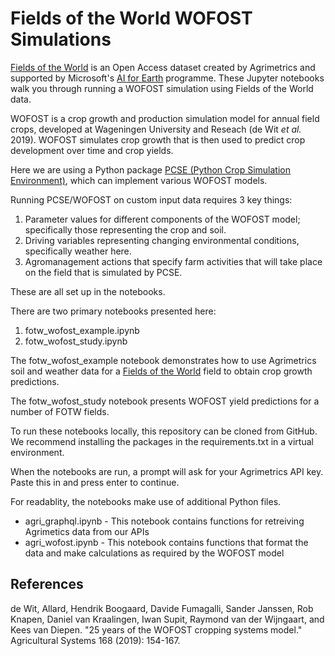# Fields of the World WOFOST Simulations

[Fields of the World](https://app.agrimetrics.co.uk/catalog/data-sets/ae7ea6be-9731-46fc-9e01-ca71a8aca871/overview) is an Open Access dataset created by Agrimetrics and supported by Microsoft's [AI for Earth](https://www.microsoft.com/en-gb/ai/ai-for-earth) programme. These Jupyter notebooks walk you through running a WOFOST simulation using Fields of the World data.

WOFOST is a crop growth and production simulation model for annual field crops, developed at Wageningen University and Reseach (de Wit *et al.* 2019). WOFOST simulates crop growth that is then used to predict crop development over time and crop yields.

Here we are using a Python package [PCSE (Python Crop Simulation Environment)](https://pcse.readthedocs.io/en/stable/), which can implement various WOFOST models.

Running PCSE/WOFOST on custom input data requires 3 key things:

1. Parameter values for different components of the WOFOST model; specifically those representing the crop and soil.
2. Driving variables representing changing environmental conditions, specifically weather here.
3. Agromanagement actions that specify farm activities that will take place on the field that is simulated by PCSE.

These are all set up in the notebooks.

There are two primary notebooks presented here:
1. fotw_wofost_example.ipynb
2. fotw_wofost_study.ipynb

The fotw_wofost_example notebook demonstrates how to use Agrimetrics soil and weather data for a [Fields of the World](https://app.agrimetrics.co.uk/catalog/data-sets/ae7ea6be-9731-46fc-9e01-ca71a8aca871/overview) field to obtain crop growth predictions.

The fotw_wofost_study notebook presents WOFOST yield predictions for a number of FOTW fields.

To run these notebooks locally, this repository can be cloned from GitHub. We recommend installing the packages in the requirements.txt in a virtual environment.

When the notebooks are run, a prompt will ask for your Agrimetrics API key. Paste this in and press enter to continue.

For readablity, the notebooks make use of additional Python files.
* agri_graphql.ipynb - This notebook contains functions for retreiving Agrimetics data from our APIs
* agri_wofost.ipynb - This notebook contains functions that format the data and make calculations as required by the WOFOST model

## References

de Wit, Allard, Hendrik Boogaard, Davide Fumagalli, Sander Janssen, Rob Knapen, Daniel van Kraalingen, Iwan Supit, Raymond van der Wijngaart, and Kees van Diepen. "25 years of the WOFOST cropping systems model." Agricultural Systems 168 (2019): 154-167.
